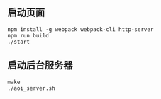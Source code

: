 ## 启动页面

    npm install -g webpack webpack-cli http-server
    npm run build
    ./start

## 启动后台服务器

    make
    ./aoi_server.sh
